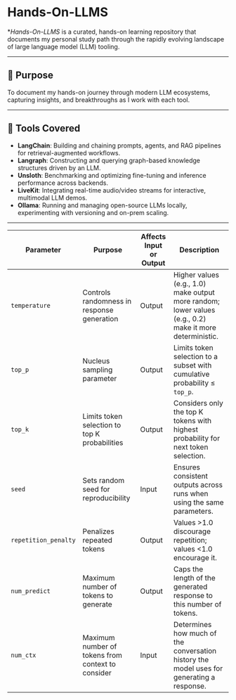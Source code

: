 # Hands-On-LLMS
**Hands-On-LLMS* is a curated, hands-on learning repository that documents my personal study path through the rapidly evolving landscape of large language model (LLM) tooling.

---

## 🎯 Purpose  
To document my hands-on journey through modern LLM ecosystems, capturing insights, and breakthroughs as I work with each tool.

---
## 🔧 Tools Covered  
- **LangChain**: Building and chaining prompts, agents, and RAG pipelines for retrieval-augmented workflows.  
- **Langraph**: Constructing and querying graph-based knowledge structures driven by an LLM.  
- **Unsloth**: Benchmarking and optimizing fine-tuning and inference performance across backends.  
- **LiveKit**: Integrating real-time audio/video streams for interactive, multimodal LLM demos.  
- **Ollama**: Running and managing open-source LLMs locally, experimenting with versioning and on-prem scaling.

---

| Parameter           | Purpose                                         | Affects Input or Output | Description                                                                 |
|---------------------|-------------------------------------------------|-------------------------|-----------------------------------------------------------------------------|
| `temperature`       | Controls randomness in response generation      | Output                  | Higher values (e.g., 1.0) make output more random; lower values (e.g., 0.2) make it more deterministic. |
| `top_p`             | Nucleus sampling parameter                      | Output                  | Limits token selection to a subset with cumulative probability ≤ `top_p`.   |
| `top_k`             | Limits token selection to top K probabilities   | Output                  | Considers only the top K tokens with highest probability for next token selection. |
| `seed`              | Sets random seed for reproducibility            | Input                   | Ensures consistent outputs across runs when using the same parameters.      |
| `repetition_penalty`| Penalizes repeated tokens                       | Output                  | Values >1.0 discourage repetition; values <1.0 encourage it.                |
| `num_predict`       | Maximum number of tokens to generate            | Output                  | Caps the length of the generated response to this number of tokens.         |
| `num_ctx`           | Maximum number of tokens from context to consider | Input                 | Determines how much of the conversation history the model uses for generating a response. |

